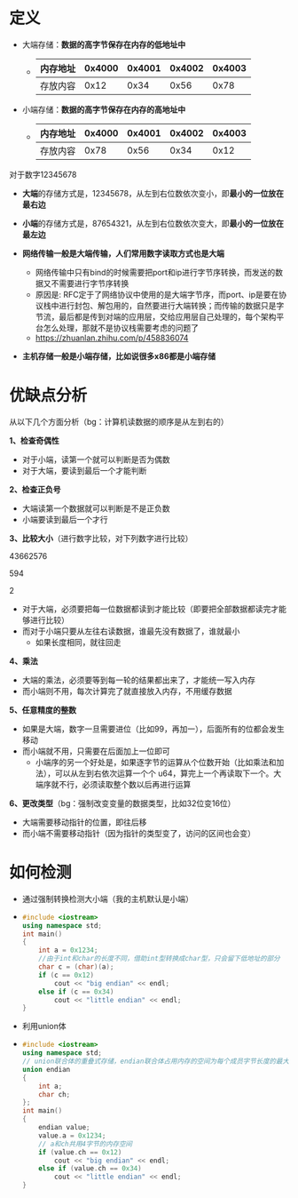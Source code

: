 # 定义

- 大端存储：**数据的高字节保存在内存的低地址中**

  - | 内存地址 | 0x4000 | 0x4001 | 0x4002 | 0x4003 |
    | -------- | ------ | ------ | ------ | ------ |
    | 存放内容 | 0x12   | 0x34   | 0x56   | 0x78   |

- 小端存储：**数据的高字节保存在内存的高地址中**

  - | 内存地址 | 0x4000 | 0x4001 | 0x4002 | 0x4003 |
    | -------- | ------ | ------ | ------ | ------ |
    | 存放内容 | 0x78   | 0x56   | 0x34   | 0x12   |



对于数字12345678

- **大端**的存储方式是，12345678，从左到右位数依次变小，即**最小的一位放在最右边**
- **小端**的存储方式是，87654321，从左到右位数依次变大，即**最小的一位放在最左边**



- **网络传输一般是大端传输，人们常用数字读取方式也是大端**
  - 网络传输中只有bind的时候需要把port和ip进行字节序转换，而发送的数据又不需要进行字节序转换
  - 原因是: RFC定于了网络协议中使用的是大端字节序，而port、ip是要在协议栈中进行封包、解包用的，自然要进行大端转换；而传输的数据只是字节流，最后都是传到对端的应用层，交给应用层自己处理的，每个架构平台怎么处理，那就不是协议栈需要考虑的问题了
  - https://zhuanlan.zhihu.com/p/458836074

- **主机存储一般是小端存储，比如说很多x86都是小端存储**







# 优缺点分析

从以下几个方面分析（bg：计算机读数据的顺序是从左到右的）

**1、检查奇偶性**

- 对于小端，读第一个就可以判断是否为偶数
- 对于大端，要读到最后一个才能判断



**2、检查正负号**

- 大端读第一个数据就可以判断是不是正负数
- 小端要读到最后一个才行



**3、比较大小**（进行数字比较，对下列数字进行比较）

43662576

594

2

- 对于大端，必须要把每一位数据都读到才能比较（即要把全部数据都读完才能够进行比较）
- 而对于小端只要从左往右读数据，谁最先没有数据了，谁就最小
  - 如果长度相同，就往回走




**4、乘法**

- 大端的乘法，必须要等到每一轮的结果都出来了，才能统一写入内存
- 而小端则不用，每次计算完了就直接放入内存，不用缓存数据



**5、任意精度的整数**

- 如果是大端，数字一旦需要进位（比如99，再加一），后面所有的位都会发生移动
- 而小端就不用，只需要在后面加上一位即可
  - 小端序的另一个好处是，如果逐字节的运算从个位数开始（比如乘法和加法），可以从左到右依次运算一个个 u64，算完上一个再读取下一个。大端序就不行，必须读取整个数以后再进行运算



**6、更改类型**（bg：强制改变变量的数据类型，比如32位变16位）

- 大端需要移动指针的位置，即往后移
- 而小端不需要移动指针（因为指针的类型变了，访问的区间也会变）







# 如何检测

- 通过强制转换检测大小端（我的主机默认是小端）

- ```cpp
  #include <iostream>
  using namespace std;
  int main()
  {
      int a = 0x1234;
      //由于int和char的长度不同，借助int型转换成char型，只会留下低地址的部分
      char c = (char)(a);
      if (c == 0x12)
          cout << "big endian" << endl;
      else if (c == 0x34)
          cout << "little endian" << endl;
  }
  ```



- 利用union体

- ```cpp
  #include <iostream>
  using namespace std;
  // union联合体的重叠式存储，endian联合体占用内存的空间为每个成员字节长度的最大值
  union endian
  {
      int a;
      char ch;
  };
  int main()
  {
      endian value;
      value.a = 0x1234;
      // a和ch共用4字节的内存空间
      if (value.ch == 0x12)
          cout << "big endian" << endl;
      else if (value.ch == 0x34)
          cout << "little endian" << endl;
  }
  ```